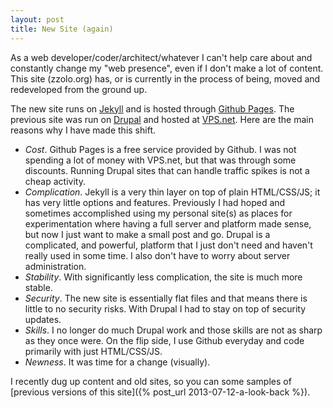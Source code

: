 ```yaml
---
layout: post
title: New Site (again)
---
```


As a web developer/coder/architect/whatever I can't help care about and constantly change my "web presence", even if I don't make a lot of content.  This site (zzolo.org) has, or is currently in the process of being, moved and redeveloped from the ground up.

The new site runs on [Jekyll](http://jekyllrb.com/) and is hosted through [Github Pages](http://pages.github.com/).  The previous site was run on [Drupal](http://drupal.org) and hosted at [VPS.net](http://vps.net/).  Here are the main reasons why I have made this shift.

* _Cost_.  Github Pages is a free service provided by Github.  I was not spending a lot of money with VPS.net, but that was through some discounts.  Running Drupal sites that can handle traffic spikes is not a cheap activity.
* _Complication_.  Jekyll is a very thin layer on top of plain HTML/CSS/JS; it has very little options and features.  Previously I had hoped and sometimes accomplished using my personal site(s) as places for experimentation where having a full server and platform made sense, but now I just want to make a small post and go.  Drupal is a complicated, and powerful, platform that I just don't need and haven't really used in some time.  I also don't have to worry about server administration.
* _Stability_.  With significantly less complication, the site is much more stable.
* _Security_.  The new site is essentially flat files and that means there is little to no security risks.  With Drupal I had to stay on top of security updates.
* _Skills_.  I no longer do much Drupal work and those skills are not as sharp as they once were.  On the flip side, I use Github everyday and code primarily with just HTML/CSS/JS.
* _Newness_.  It was time for a change (visually).

I recently dug up content and old sites, so you can some samples of [previous versions of this site]({% post_url 2013-07-12-a-look-back %}).